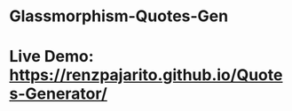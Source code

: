 # Glassmorphism-Quotes-Gen
<h1>Live Demo: 
  <a href="https://renzpajarito.github.io/Glassmorphism-Quotes-Gen/" target="_blank">https://renzpajarito.github.io/Quotes-Generator/</a>
</h1>
